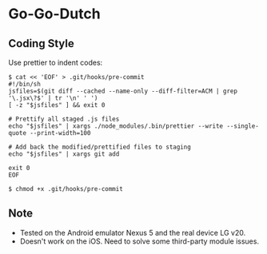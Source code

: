# Go-Go-Dutch

Coding Style
------------
Use prettier to indent codes:

```
$ cat << 'EOF' > .git/hooks/pre-commit
#!/bin/sh
jsfiles=$(git diff --cached --name-only --diff-filter=ACM | grep '\.jsx\?$' | tr '\n' ' ')
[ -z "$jsfiles" ] && exit 0

# Prettify all staged .js files
echo "$jsfiles" | xargs ./node_modules/.bin/prettier --write --single-quote --print-width=100

# Add back the modified/prettified files to staging
echo "$jsfiles" | xargs git add

exit 0
EOF

$ chmod +x .git/hooks/pre-commit
```


Note
----
* Tested on the Android emulator Nexus 5 and the real device LG v20.
* Doesn't work on the iOS. Need to solve some third-party module issues.
